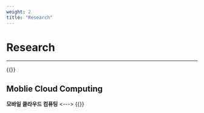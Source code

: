 ```yaml
---
weight: 2
title: "Research"
---
```


# Research  
---

{{<columns>}}  
## Moblie Cloud Computing
**모바일 클라우드 컴퓨팅** 
<--->
{{</columns>}}
